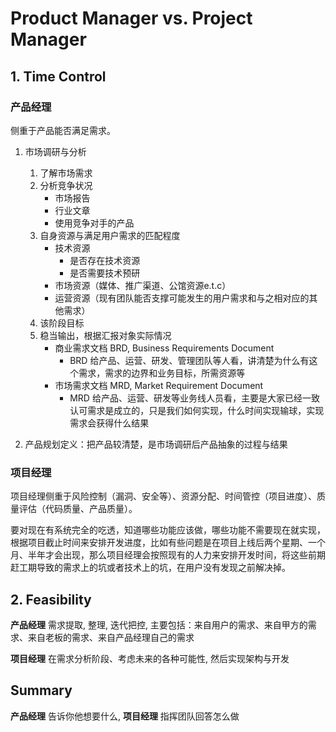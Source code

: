 # Product Manager vs. Project Manager

## 1. Time Control

### 产品经理

侧重于产品能否满足需求。

1. 市场调研与分析
    1. 了解市场需求
    2. 分析竞争状况
        - 市场报告
        - 行业文章
        - 使用竞争对手的产品
    3. 自身资源与满足用户需求的匹配程度
        - 技术资源
            - 是否存在技术资源
            - 是否需要技术预研
        - 市场资源（媒体、推广渠道、公馆资源e.t.c）
        - 运营资源（现有团队能否支撑可能发生的用户需求和与之相对应的其他需求）
    4. 该阶段目标
    5. 稳当输出，根据汇报对象实际情况
        - 商业需求文档 BRD, Business Requirements Document
            - BRD 给产品、运营、研发、管理团队等人看，讲清楚为什么有这个需求，需求的边界和业务目标，所需资源等
        - 市场需求文档 MRD, Market Requirement Document
            - MRD 给产品、运营、研发等业务线人员看，主要是大家已经一致认可需求是成立的，只是我们如何实现，什么时间实现输球，实现需求会获得什么结果

2. 产品规划定义：把产品较清楚，是市场调研后产品抽象的过程与结果

### 项目经理

项目经理侧重于风险控制（漏洞、安全等）、资源分配、时间管控（项目进度）、质量评估（代码质量、产品质量）。

要对现在有系统完全的吃透，知道哪些功能应该做，哪些功能不需要现在就实现，根据项目截止时间来安排开发进度，比如有些问题是在项目上线后两个星期、一个月、半年才会出现，那么项目经理会按照现有的人力来安排开发时间，将这些前期赶工期导致的需求上的坑或者技术上的坑，在用户没有发现之前解决掉。

## 2. Feasibility

**产品经理** 需求提取, 整理, 迭代把控, 主要包括：来自用户的需求、来自甲方的需求、来自老板的需求、来自产品经理自己的需求

**项目经理** 在需求分析阶段、考虑未来的各种可能性, 然后实现架构与开发

## Summary

**产品经理** 告诉你他想要什么, **项目经理** 指挥团队回答怎么做